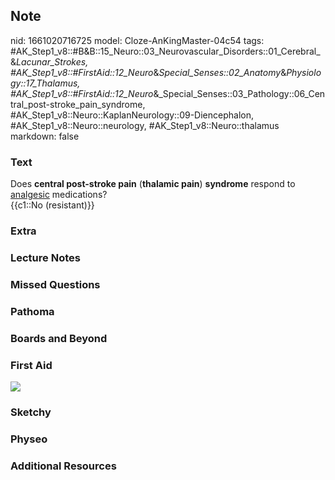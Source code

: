 ## Note
nid: 1661020716725
model: Cloze-AnKingMaster-04c54
tags: #AK_Step1_v8::#B&B::15_Neuro::03_Neurovascular_Disorders::01_Cerebral_&_Lacunar_Strokes, #AK_Step1_v8::#FirstAid::12_Neuro_&_Special_Senses::02_Anatomy_&_Physiology::17_Thalamus, #AK_Step1_v8::#FirstAid::12_Neuro_&_Special_Senses::03_Pathology::06_Central_post-stroke_pain_syndrome, #AK_Step1_v8::Neuro::KaplanNeurology::09-Diencephalon, #AK_Step1_v8::Neuro::neurology, #AK_Step1_v8::Neuro::thalamus
markdown: false

### Text
<div>
  Does <b>central post-stroke pain</b> (<b>thalamic pain</b>)
  <b>syndrome</b> respond to <u>analgesic</u> medications?
</div>
<div>
  {{c1::No (resistant)}}
</div>

### Extra


### Lecture Notes


### Missed Questions


### Pathoma


### Boards and Beyond


### First Aid
<img src="tmppCOfGi.png">

### Sketchy


### Physeo


### Additional Resources

